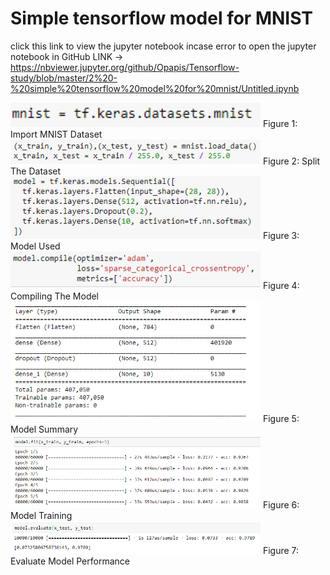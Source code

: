 # Simple tensorflow model for MNIST

click this link to view the jupyter notebook incase error to open the jupyter notebook in GitHub LINK -> 
https://nbviewer.jupyter.org/github/Opapis/Tensorflow-study/blob/master/2%20-%20simple%20tensorflow%20model%20for%20mnist/Untitled.ipynb

<img src="screenshot/1.PNG" data-canonical-src="screenshot/1.PNG" width="400"  />
Figure 1: Import MNIST Dataset
<br />

<img src="screenshot/2.PNG" data-canonical-src="screenshot/1.PNG" width="400"  />
Figure 2: Split The Dataset
<br />

<img src="screenshot/3.PNG" data-canonical-src="screenshot/1.PNG" width="400"  />
Figure 3: Model Used
<br />

<img src="screenshot/4.PNG" data-canonical-src="screenshot/1.PNG" width="400"  />
Figure 4: Compiling The Model
<br />

<img src="screenshot/5.PNG" data-canonical-src="screenshot/1.PNG" width="400"  />
Figure 5: Model Summary
<br />

<img src="screenshot/6.PNG" data-canonical-src="screenshot/1.PNG" width="400"  />
Figure 6: Model Training
<br />

<img src="screenshot/7.PNG" data-canonical-src="screenshot/1.PNG" width="400"  />
Figure 7: Evaluate Model Performance
<br />
